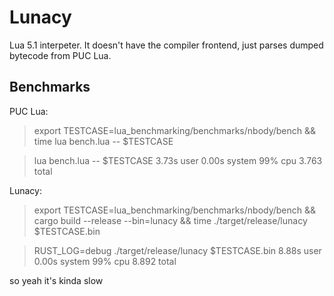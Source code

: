 # Lunacy

Lua 5.1 interpeter. It doesn't have the compiler frontend, just parses dumped bytecode from PUC Lua.

## Benchmarks
PUC Lua:
> export TESTCASE=lua_benchmarking/benchmarks/nbody/bench && time lua bench.lua -- $TESTCASE

> lua bench.lua -- $TESTCASE  3.73s user 0.00s system 99% cpu 3.763 total

Lunacy:
> export TESTCASE=lua_benchmarking/benchmarks/nbody/bench && cargo build --release --bin=lunacy && time ./target/release/lunacy $TESTCASE.bin

> RUST_LOG=debug ./target/release/lunacy $TESTCASE.bin  8.88s user 0.00s system 99% cpu 8.892 total

so yeah it's kinda slow
